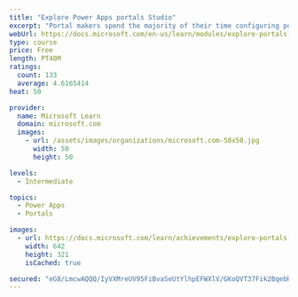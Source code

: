 ```yaml
---
title: "Explore Power Apps portals Studio"
excerpt: "Portal makers spend the majority of their time configuring portals by using Microsoft Power Apps portals Studio. It is important that portal makers have a full understanding of the capabilities and also the limitations of using portals Studio. This module will focus on understanding and using Power Apps portals Studio to create and customize portal websites. Power Apps portals Studio allows makers to add and configure webpages, layout components, static content, custom CSS files, entity lists, and entity forms."
webUrl: https://docs.microsoft.com/en-us/learn/modules/explore-portals-studio/
type: course
price: Free
length: PT40M
ratings:
  count: 133
  average: 4.6165414
heat: 50

provider:
  name: Microsoft Learn
  domain: microsoft.com
  images:
    - url: /assets/images/organizations/microsoft.com-50x50.jpg
      width: 50
      height: 50

levels:
  - Intermediate

topics:
  - Power Apps
  - Portals

images:
  - url: https://docs.microsoft.com/learn/achievements/explore-portals-studio-social.png
    width: 642
    height: 321
    isCached: true

secured: "eG8/LmcwAQQQ/IyVXMreUV95FiBvaSeUtYlhpEFWXlV/GKoQVT37Fik2BqebH0EM/gcw4F8c7IeO1ldVSVJuttfasa2wHi6lvZMOjNTsE6p8HrQF3+XxcxUv7nId8vLOFAeMAE5waWgLPG+AfxAKguw/Ci36lrdQeLovYXL3+w6pnfUXTycz3r/LjOxByfCAfGIavBGZAWSZQpy37ZIf1mJIzLSuAu+q6gVjKyaak7+cPj9IGmhVZfMkl2dc9TtzTL7T7/tu/I5lsIvj0seNSEoT8iIf8dnEgQJDbvBBy7txA0+puqy8ZlGV7QwT11f/etsYHxzv2DvTxfcuav/OFNy5GqM1nU2Hf2GhVrgu3eJTtP0eJOENqjWASprBsb9DkPeVQmyKOoaf+OT7z6FwgDGQiqj62uh53+E3uxNERqA=;RVPwSDMURCQY872SoHdJEg=="
---
```


